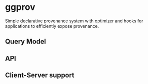 ggprov
======

Simple declarative provenance system with optimizer and hooks for applications to efficiently expose provenance.


## Query Model

## API

## Client-Server support
